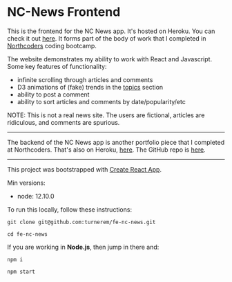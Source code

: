 # NC-News Frontend

This is the frontend for the NC News app. It's hosted on Heroku. You can check it out [here](https://fe-nc-news-4543524.herokuapp.com). It forms part of the body of work that I completed in [Northcoders](https://northcoders.com) coding bootcamp.

The website demonstrates my ability to work with React and Javascript. Some key features of functionality:
- infinite scrolling through articles and comments
- D3 animations of (fake) trends in the [topics](https://fe-nc-news-4543524.herokuapp.com/topics) section
- ability to post a comment
- ability to sort articles and comments by date/popularity/etc

NOTE: This is not a real news site. The users are fictional, articles are ridiculous, and comments are spurious. 

___

The backend of the NC News app is another portfolio piece that I completed at Northcoders. That's also on Heroku, [here](https://whispering-river-81489.herokuapp.com/api). The GitHub repo is [here](https://github.com/turnerem/be-nc-news).
___ 

This project was bootstrapped with [Create React App](https://github.com/facebook/create-react-app).

Min versions:
- node: 12.10.0

To run this locally, follow these instructions:

```{javascript}
git clone git@github.com:turnerem/fe-nc-news.git

cd fe-nc-news
```

If you are working in **Node.js**, then jump in there and:
```{js}
npm i

npm start
```

